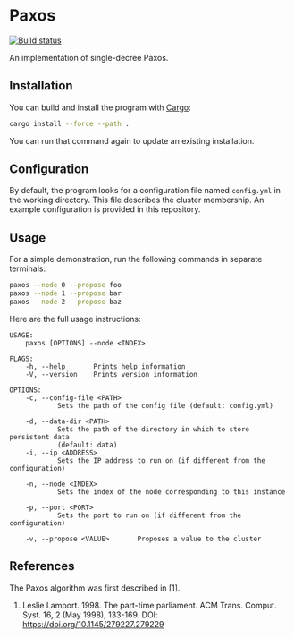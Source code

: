 # Paxos

[![Build status](https://github.com/stepchowfun/paxos/workflows/Continuous%20integration/badge.svg?branch=master)](https://github.com/stepchowfun/paxos/actions?query=branch%3Amaster)

An implementation of single-decree Paxos.

## Installation

You can build and install the program with [Cargo](https://doc.rust-lang.org/book/second-edition/ch14-04-installing-binaries.html):

```sh
cargo install --force --path .
```

You can run that command again to update an existing installation.

## Configuration

By default, the program looks for a configuration file named `config.yml` in the working directory. This file describes the cluster membership. An example configuration is provided in this repository.

## Usage

For a simple demonstration, run the following commands in separate terminals:

```sh
paxos --node 0 --propose foo
paxos --node 1 --propose bar
paxos --node 2 --propose baz
```

Here are the full usage instructions:

```
USAGE:
    paxos [OPTIONS] --node <INDEX>

FLAGS:
    -h, --help       Prints help information
    -V, --version    Prints version information

OPTIONS:
    -c, --config-file <PATH>
            Sets the path of the config file (default: config.yml)

    -d, --data-dir <PATH>
            Sets the path of the directory in which to store persistent data
            (default: data)
    -i, --ip <ADDRESS>
            Sets the IP address to run on (if different from the configuration)

    -n, --node <INDEX>
            Sets the index of the node corresponding to this instance

    -p, --port <PORT>
            Sets the port to run on (if different from the configuration)

    -v, --propose <VALUE>       Proposes a value to the cluster
```

## References

The Paxos algorithm was first described in [1].

1. Leslie Lamport. 1998. The part-time parliament. ACM Trans. Comput. Syst. 16, 2 (May 1998), 133-169. DOI: https://doi.org/10.1145/279227.279229
